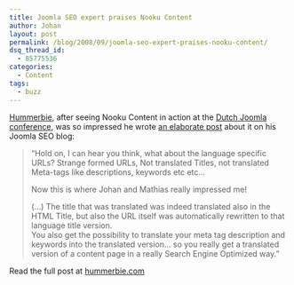 ```yaml
---
title: Joomla SEO expert praises Nooku Content
author: Johan
layout: post
permalink: /blog/2008/09/joomla-seo-expert-praises-nooku-content/
dsq_thread_id:
  - 85775536
categories:
  - Content
tags:
  - buzz
---
```

<a href="http://blog.hummerbie.com/nooku-nooku-multilanguage-joomla-sites/" target="_blank">Hummerbie</a>, after seeing Nooku Content in action at the [Dutch Joomla conference][1], was so impressed he wrote <a href="http://blog.hummerbie.com/nooku-nooku-multilanguage-joomla-sites/" target="_blank">an elaborate post</a> about it on his Joomla SEO blog:

> &#8220;Hold on, I can hear you think, what about the language specific URLs? Strange formed URLs, Not translated Titles, not translated Meta-tags like descriptions, keywords etc etc…
> 
> Now this is where Johan and Mathias really impressed me!
> 
> (&#8230;) The title that was translated was indeed translated also in the HTML Title, but also the URL itself was automatically rewritten to that language title version.  
> You also get the possibility to translate your meta tag description and keywords into the translated version… so you really get a translated version of a content page in a really Search Engine Optimized way.&#8221;

Read the full post at <a href="http://blog.hummerbie.com/nooku-nooku-multilanguage-joomla-sites/" target="_blank">hummerbie.com</a>

<!--more-->

 [1]: en/buzz/74-nooku-hits-the-road.html